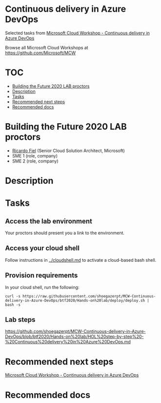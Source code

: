 # Continuous delivery in Azure DevOps

Selected tasks from [Microsoft Cloud Workshop - Continuous delivery in Azure DevOps](https://github.com/microsoft/MCW-Continuous-delivery-in-Azure-DevOps)

Browse all Microsoft Cloud Workshops at <https://github.com/Microsoft/MCW>

# TOC

* [Building the Future 2020 LAB proctors](#building-the-future-2020-lab-proctors)
* [Description](#description)
* [Tasks](#tasks)
* [Recommended next steps](#recommended-next-steps)
* [Recommended docs](#recommended-docs)

# Building the Future 2020 LAB proctors

* [Ricardo Fiel](https://github.com/shoegazerpt) (Senior Cloud Solution Architect, Microsoft)
* SME 1 (role, company)
* SME 2 (role, company)

# Description

# Tasks

## Access the lab environment

Your proctors should present you a link to the environment.

## Access your cloud shell

Follow instructions in [../cloudshell.md](../cloudshell.md) to activate a cloud-based bash shell.

## Provision requirements

In your cloud shell, run the following:

```
curl -s https://raw.githubusercontent.com/shoegazerpt/MCW-Continuous-delivery-in-Azure-DevOps/btf2020/Hands-on%20lab/deploy/deploy.sh | bash -s
``` 

## Lab steps

<https://github.com/shoegazerpt/MCW-Continuous-delivery-in-Azure-DevOps/blob/btf2020/Hands-on%20lab/HOL%20step-by-step%20-%20Continuous%20delivery%20in%20Azure%20DevOps.md>

# Recommended next steps

[Microsoft Cloud Workshop - Continuous delivery in Azure DevOps](https://github.com/microsoft/MCW-Continuous-delivery-in-Azure-DevOps)

# Recommended docs